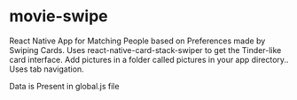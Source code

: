 # movie-swipe
React Native App for Matching People based on Preferences made by Swiping Cards.
Uses react-native-card-stack-swiper to get the Tinder-like card interface.
Add pictures in a folder called pictures in your app directory..
Uses tab navigation.

Data is Present in global.js file
